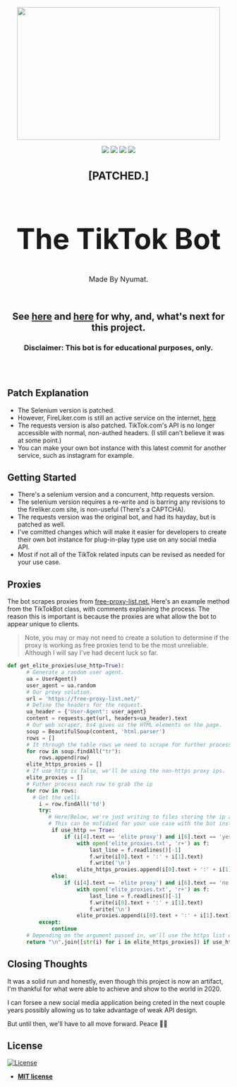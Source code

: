 <p align="center">
  <img width="460" height="300" src="https://tricolortimes.com/wp-content/uploads/2020/02/Reviews_Larsen-Whitnie_TikTok.svg">
  
 <div align="center">
 <img src="https://img.shields.io/github/languages/top/Nyumat/TheTikTokBot">
 <img src="https://img.shields.io/badge/license-MIT-green">
 <img src="https://img.shields.io/github/last-commit/Nyumat/TheTikTokBot">
 <img src="https://img.shields.io/badge/version-v2-blue">

 </div>

<h3 align="center" style="font-size: 1.5rem;"> [PATCHED.] </h3>
<h1 align="center" style="font-size: 4rem;">The TikTok Bot</h1>

<p align="center" style="font-size: 1rem;">Made By <a src="github.com/nyumat">Nyumat.</a></p>
<br>


<h2 align="center"> See <a href="https://github.com/Nyumat/The-TikTok-Bot/issues/11"> here</a>
  and <a href="https://github.com/Nyumat/The-TikTok-Bot/issues/10"> here</a> for why, and, what's next for this project.</h2>

<b><h3 align="center">Disclaimer: This bot is for educational purposes, only.</h3></b>
<br>
<br>

## Patch Explanation

* The Selenium version is patched. 
* However, FireLiker.com is still an active service on the internet, [here](fireliker.com)
* The requests version is also patched. TikTok.com's API is no longer accessible with normal, non-authed headers. (I still can't believe it was at some point.)
* You can make your own bot instance with this latest commit for another service, such as instagram for example.


## Getting Started

* There's a selenium version and a concurrent, http requests version. 
* The selenium version requires a re-write and is barring any revisions to the fireliker.com site, is non-useful (There's a CAPTCHA).
* The requests version was the original bot, and had its hayday, but is patched as well.
* I've comitted changes which will make it easier for developers to create their own bot instance for plug-in-play type use on any social media API. 
* Most if not all of the TikTok related inputs can be revised as needed for your use case.

## Proxies 

The bot scrapes proxies from [free-proxy-list.net.](https://free-proxy-list.net) Here's an example method from the TikTokBot class, with comments explaining the process. The reason this is important is because the proxies are what allow the bot to appear unique to clients.

> Note, you may or may not need to create a solution to determine if the proxy is working as free proxies tend to be the most unreliable. Although I will say I've had decent luck so far.

```python
def get_elite_proxies(use_http=True):
      # Generate a random user agent.
      ua = UserAgent()
      user_agent = ua.random
      # Our proxy solution.
      url = 'https://free-proxy-list.net/'
      # Define the headers for the request.
      ua_header = {'User-Agent': user_agent}
      content = requests.get(url, headers=ua_header).text
      # Our web scraper, bs4 gives us the HTML elements on the page.
      soup = BeautifulSoup(content, 'html.parser')
      rows = []
      # It through the table rows we need to scrape for further processing
      for row in soup.findAll("tr"):
          rows.append(row)
      elite_https_proxies = []
      # If use_http is false, we'll be using the non-https proxy ips.
      elite_proxies = []
      # Futher process each row to grab the ip
      for row in rows:
        # Get the cells 
          i = row.findAll('td')
          try:
             # Here/Below, we're just writing to files storing the ip and port.
             # This can be mofidied for your use case with the bot instance.
              if use_http == True:
                  if (i[4].text == 'elite proxy') and i[6].text == 'yes':
                      with open('elite_proxies.txt', 'r+') as f:
                          last_line = f.readlines()[-1]
                          f.write(i[0].text + ':' + i[1].text)
                          f.write('\n')
                      elite_https_proxies.append(i[0].text + ':' + i[1].text)
              else:
                  if (i[4].text == 'elite proxy') and i[6].text == 'no':
                      with open('elite_proxies.txt', 'r+') as f:
                          last_line = f.readlines()[-1]
                          f.write(i[0].text + ':' + i[1].text)
                          f.write('\n')
                      elite_proxies.append(i[0].text + ':' + i[1].text)
          except:
              continue
      # Depending on the argument passed in, we'll use the https list or not.
      return "\n".join([str(i) for i in elite_https_proxies]) if use_http == True else "\n".join([str(i) for i in elite_proxies])

```

## Closing Thoughts

It was a solid run and honestly, even though this project is now an artifact, I'm thankful for what were able to achieve and show to the world in 2020. 

I can forsee a new social media application being creted in the next couple years possibly allowing us to take advantage of weak API design. 

 But until then, we'll have to all move forward. Peace ✌🏿


## License

[![License](https://img.shields.io/badge/license-MIT-greene)](http://badges.mit-license.org)
- **[MIT license](LICENSE.txt)**
